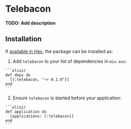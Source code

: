 # Telebacon

**TODO: Add description**

## Installation

If [available in Hex](https://hex.pm/docs/publish), the package can be installed as:

  1. Add `telebacon` to your list of dependencies in `mix.exs`:

    ```elixir
    def deps do
      [{:telebacon, "~> 0.1.0"}]
    end
    ```

  2. Ensure `telebacon` is started before your application:

    ```elixir
    def application do
      [applications: [:telebacon]]
    end
    ```

